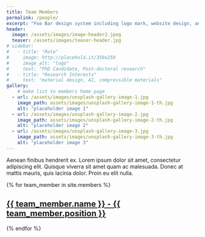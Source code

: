 ```yaml
---
title: Team Members
permalink: /people/
excerpt: "Foo Bar design system including logo mark, website design, and branding applications."
header:
  image: /assets/images/image-header2.jpeg
  teaser: /assets/images/teaser-header.jpg
# sidebar:
#   - title: "Role"
#     image: http://placehold.it/350x250
#     image_alt: "logo"
#     text: "PhD Candidate, Post-doctoral research"
#   - title: "Research Interests"
#     text: "material design, AI, compressible materials"
gallery:
    # make list to members home page
  - url: /assets/images/unsplash-gallery-image-1.jpg
    image_path: assets/images/unsplash-gallery-image-1-th.jpg
    alt: "placeholder image 1"
  - url: /assets/images/unsplash-gallery-image-2.jpg
    image_path: assets/images/unsplash-gallery-image-2-th.jpg
    alt: "placeholder image 2"
  - url: /assets/images/unsplash-gallery-image-3.jpg
    image_path: assets/images/unsplash-gallery-image-3-th.jpg
    alt: "placeholder image 3"
---
```


Aenean finibus hendrerit ex. Lorem ipsum dolor sit amet, consectetur adipiscing elit. Quisque viverra sit amet quam ac malesuada. Donec at mattis mauris, quis lacinia dolor. Proin eu elit nulla. 


<!-- {% include gallery caption="This is a sample gallery to go along with this case study." %} -->

{% for team_member in site.members %}
  <h2>
    <a href="{{ team_member.url }}">
      {{ team_member.name }} - {{ team_member.position }}
    </a>
  </h2>
{% endfor %}
